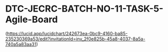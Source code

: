 # DTC-JECRC-BATCH-NO-11-TASK-5-Agile-Board
(https://lucid.app/lucidchart/242673ea-0bc9-4160-ba85-235230369a53/edit?invitationId=inv_2f0e825b-45a8-4037-8a5a-740a5a83aa31)
